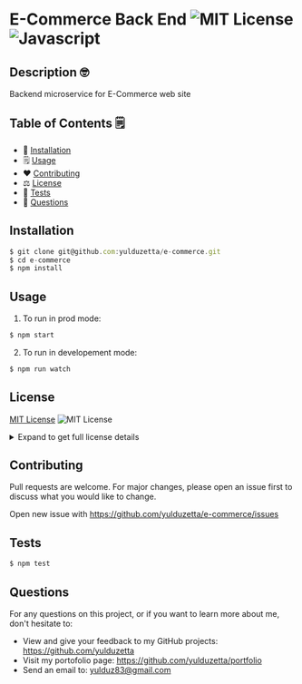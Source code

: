 
# E-Commerce Back End ![MIT License](https://img.shields.io/badge/mit-brightgreen) ![Javascript](https://img.shields.io/github/languages/top/nielsenjared/badmath)


## Description 🤓
Backend microservice for E-Commerce web site
  
## Table of Contents 🗒️
* 🔧 [Installation](#installation)
* 🗒️ [Usage](#usage)
* ❤️  [Contributing](#contributing)
* ⚖️  [License](#license)
* 🧐 [Tests](#tests)
* 📩 [Questions](#questions)

## Installation
```typescript
$ git clone git@github.com:yulduzetta/e-commerce.git 
$ cd e-commerce
$ npm install
```
  
## Usage 
1. To run in prod mode:
```typescript
$ npm start
```

2. To run in developement mode:
```typescript
$ npm run watch
```
  
##  License

  <a href="http://choosealicense.com/licenses/mit/" target="_blank">MIT License</a> ![MIT License](https://img.shields.io/badge/mit-brightgreen) 
  <details close>
  <summary>Expand to get full license details</summary>
  <p>MIT License

Copyright (c) [year] [fullname]

Permission is hereby granted, free of charge, to any person obtaining a copy
of this software and associated documentation files (the "Software"), to deal
in the Software without restriction, including without limitation the rights
to use, copy, modify, merge, publish, distribute, sublicense, and/or sell
copies of the Software, and to permit persons to whom the Software is
furnished to do so, subject to the following conditions:

The above copyright notice and this permission notice shall be included in all
copies or substantial portions of the Software.

THE SOFTWARE IS PROVIDED "AS IS", WITHOUT WARRANTY OF ANY KIND, EXPRESS OR
IMPLIED, INCLUDING BUT NOT LIMITED TO THE WARRANTIES OF MERCHANTABILITY,
FITNESS FOR A PARTICULAR PURPOSE AND NONINFRINGEMENT. IN NO EVENT SHALL THE
AUTHORS OR COPYRIGHT HOLDERS BE LIABLE FOR ANY CLAIM, DAMAGES OR OTHER
LIABILITY, WHETHER IN AN ACTION OF CONTRACT, TORT OR OTHERWISE, ARISING FROM,
OUT OF OR IN CONNECTION WITH THE SOFTWARE OR THE USE OR OTHER DEALINGS IN THE
SOFTWARE.
</p>
  </details> 
    
  
## Contributing
Pull requests are welcome. For major changes, please open an issue first to discuss what you would like to change.

Open new issue with https://github.com/yulduzetta/e-commerce/issues
  
## Tests
```typescript
$ npm test
```

## Questions
For any questions on this project, or if you want to learn more about me, don't hesitate to:
- View and give your feedback to my GitHub projects:  https://github.com/yulduzetta
- Visit my portofolio page: https://github.com/yulduzetta/portfolio
- Send an email to: yulduz83@gmail.com
